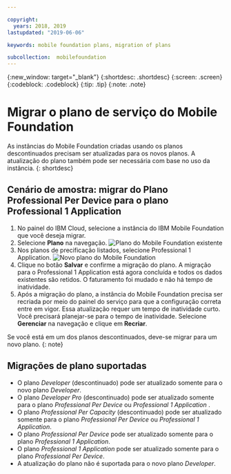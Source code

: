 ```yaml
---

copyright:
  years: 2018, 2019
lastupdated: "2019-06-06"

keywords: mobile foundation plans, migration of plans

subcollection:  mobilefoundation
---
```


{:new_window: target="_blank"}
{:shortdesc: .shortdesc}
{:screen:  .screen}
{:codeblock:  .codeblock}
{:tip: .tip}
{:note: .note}

# Migrar o plano de serviço do Mobile Foundation

As instâncias do Mobile Foundation criadas usando os planos descontinuados precisam ser atualizadas para os novos planos. A atualização do plano também pode ser necessária com base no uso da instância.
{: shortdesc}

## Cenário de amostra: migrar do Plano Professional Per Device para o plano Professional 1 Application

1. No painel do IBM Cloud, selecione a instância do IBM Mobile Foundation que você deseja migrar.
2. Selecione **Plano** na navegação.
   ![Plano do Mobile Foundation existente](images/existing-plan.png)
3. Nos planos de precificação listados, selecione Professional 1 Application.
   ![Novo plano do Mobile Foundation](images/new-plan.png)
4. Clique no botão **Salvar** e confirme a migração do plano.
     A migração para o Professional 1 Application está agora concluída e todos os dados existentes são retidos. O faturamento foi mudado e não há tempo de inatividade.
5. Após a migração do plano, a instância do Mobile Foundation precisa ser recriada por meio do painel do serviço para que a configuração correta entre em vigor. Essa atualização requer um tempo de inatividade curto. Você precisará planejar-se para o tempo de inatividade. Selecione **Gerenciar** na navegação e clique em **Recriar**.

Se você está em um dos planos descontinuados, deve-se migrar para um novo plano.
{: note}

## Migrações de plano suportadas

* O plano *Developer* (descontinuado) pode ser atualizado somente para o novo plano *Developer*.
* O plano *Developer Pro* (descontinuado) pode ser atualizado somente para o plano *Professional Per Device* ou *Professional 1 Application* .
* O plano *Professional Per Capacity* (descontinuado) pode ser atualizado somente para o plano *Professional Per Device* ou *Professional 1 Application*.
* O plano *Professional Per Device* pode ser atualizado somente para o plano *Professional 1 Application*.
* O plano *Professional 1 Application* pode ser atualizado somente para o plano *Professional Per Device*.
* A atualização do plano não é suportada para o novo plano *Developer*.

